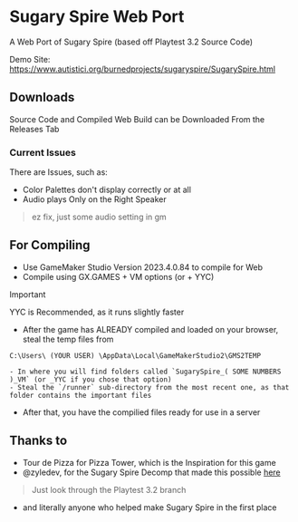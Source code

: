 # Sugary Spire Web Port
A Web Port of Sugary Spire (based off Playtest 3.2 Source Code)

Demo Site: https://www.autistici.org/burnedprojects/sugaryspire/SugarySpire.html

## Downloads
Source Code and Compiled Web Build can be Downloaded From the Releases Tab

### Current Issues
There are Issues, such as:
- Color Palettes don't display correctly or at all
- Audio plays Only on the Right Speaker
> ez fix, just some audio setting in gm

## For Compiling
- Use GameMaker Studio Version 2023.4.0.84 to compile for Web
- Compile using GX.GAMES + VM options (or + YYC)
> [!IMPORTANT]
> YYC is Recommended, as it runs slightly faster

- After the game has ALREADY compiled and loaded on your browser, steal the temp files from

```C:\Users\ (YOUR USER) \AppData\Local\GameMakerStudio2\GMS2TEMP```

    - In where you will find folders called `SugarySpire_( SOME NUMBERS )_VM` (or _YYC if you chose that option)
    - Steal the `/runner` sub-directory from the most recent one, as that folder contains the important files
- After that, you have the compilied files ready for use in a server

## Thanks to
- Tour de Pizza for Pizza Tower, which is the Inspiration for this game
- @zyledev, for the Sugary Spire Decomp that made this possible [here](https://github.com/zyledev/Sugary-Spire-Decompilation-Archive)
> Just look through the Playtest 3.2 branch

- and literally anyone who helped make Sugary Spire in the first place

